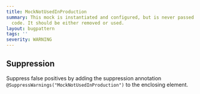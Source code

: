 ```yaml
---
title: MockNotUsedInProduction
summary: This mock is instantiated and configured, but is never passed to production
  code. It should be either removed or used.
layout: bugpattern
tags: ''
severity: WARNING
---
```


<!--
*** AUTO-GENERATED, DO NOT MODIFY ***
To make changes, edit the @BugPattern annotation or the explanation in docs/bugpattern.
-->



## Suppression
Suppress false positives by adding the suppression annotation `@SuppressWarnings("MockNotUsedInProduction")` to the enclosing element.
